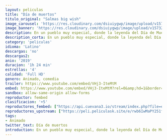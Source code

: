 ```yaml
---
layout: peliculas
title: "Día de muertos"
titulo_original: "Salmas big wish"
image_carousel: 'https://res.cloudinary.com/dsiuiygwp/image/upload/v1573237639/dia-muertos-min_r614iy.jpg'
image_banner: 'https://res.cloudinary.com/dsiuiygwp/image/upload/v1573237646/di%CC%81a-de-muertos-trailer-min_soozgy.jpg'
description: En un pueblo muy especial, donde la leyenda del Día de Muertos surgió, yace un secreto ancestral que está a punto de ser revelado por una valiente joven, cambiando la vida tal y como la conocemos.
description_corta: En un pueblo muy especial, donde la leyenda del Día de Muertos surgió, yace un secreto ancestral que está a punto de ser revelado por una valiente joven, cambiando la vida tal y como la conocemos.
category: 'peliculas'
idioma: 'Latino'
descargas: 'no'
descargas2:
anio: '2019'
duracion: '1h 24 min'
estrellas: '4'
calidad: 'Full HD'
genero: Animado, comedia
trailer: https://www.youtube.com/embed/VHj3-IteMtM
embed: https://www.youtube.com/embed/VHj3-IteMtM?rel=0&amp;hd=1&border=0&wmode=opaque&enablejsapi=1&modestbranding=1&controls=1&showinfo=1
sandbox: allow-same-origin allow-forms
reproductor: fembed
clasificacion: '+5'
reproductores_fembed: ["https://api.cuevana3.io/stream/index.php?file=ek5lbm9xYWNrS0xYMTZLa2xNbkdvY3ZTb3BtZng4TGp6ZFpobGFMUGtOalJ5S1dUbjhhTzJOTFhuS2FzajVPcG1acGthV0hEMGVQWDA2S21ZY1hRNEpQWHAyWm9rcEdsbFplU2ZuUzJ3THVva2FDaVo0WFgxTkRNbDZGM3g5VFh5WjFrWjJ1VmxhaVdsV1pw","Latino","https://animekao.xyz/v/e27yph-qd8qk-gj","Latino","https://jplayer.club/v/yx7gkie727n57g8","Latino","https://feurl.com/v/we3ykhnqx3qp-ng","Latino"]
reproductores_upstream: ["https://peli.peliculask.site/e/rwb6IwMaPY251fQ/","Latino"]
tags:
- Animado
twitter_text: Día de muertos
introduction: En un pueblo muy especial, donde la leyenda del Día de Muertos surgió, yace un secreto ancestral que está a punto de ser revelado por una valiente joven, cambiando la vida tal y como la conocemos.
---
```













